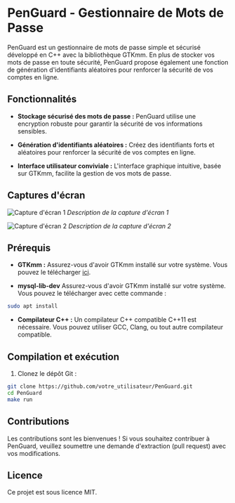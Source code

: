 # PenGuard - Gestionnaire de Mots de Passe

PenGuard est un gestionnaire de mots de passe simple et sécurisé développé en C++ avec la bibliothèque GTKmm. En plus de stocker vos mots de passe en toute sécurité, PenGuard propose également une fonction de génération d'identifiants aléatoires pour renforcer la sécurité de vos comptes en ligne.

## Fonctionnalités

- **Stockage sécurisé des mots de passe :** PenGuard utilise une encryption robuste pour garantir la sécurité de vos informations sensibles.
  
- **Génération d'identifiants aléatoires :** Créez des identifiants forts et aléatoires pour renforcer la sécurité de vos comptes en ligne.

- **Interface utilisateur conviviale :** L'interface graphique intuitive, basée sur GTKmm, facilite la gestion de vos mots de passe.

## Captures d'écran

![Capture d'écran 1](url_de_l_image_1)
*Description de la capture d'écran 1*

![Capture d'écran 2](url_de_l_image_2)
*Description de la capture d'écran 2*

## Prérequis

- **GTKmm :** Assurez-vous d'avoir GTKmm installé sur votre système. Vous pouvez le télécharger [ici](https://www.gtkmm.org/).

- **mysql-lib-dev** Assurez-vous d'avoir GTKmm installé sur votre système. Vous pouvez le télécharger avec cette commande :
```bash
sudo apt install 
```
 
- **Compilateur C++ :** Un compilateur C++ compatible C++11 est nécessaire. Vous pouvez utiliser GCC, Clang, ou tout autre compilateur compatible.

## Compilation et exécution

1. Clonez le dépôt Git :

```bash
git clone https://github.com/votre_utilisateur/PenGuard.git
cd PenGuard
make run
```

## Contributions

Les contributions sont les bienvenues ! Si vous souhaitez contribuer à PenGuard, veuillez soumettre une demande d'extraction (pull request) avec vos modifications.

## Licence

Ce projet est sous licence MIT.

